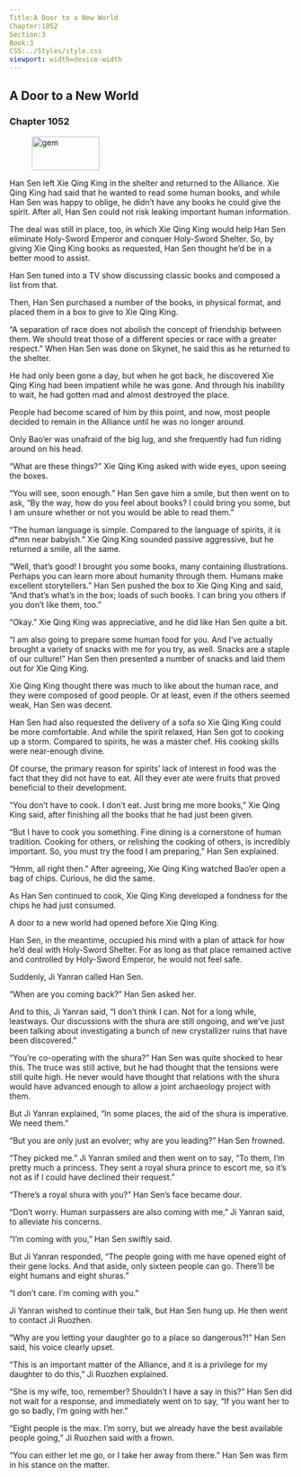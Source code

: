 ```yaml
---
Title:A Door to a New World 
Chapter:1052 
Section:3 
Book:3 
CSS:../Styles/style.css 
viewport: width=device-width
---
```

  
## A Door to a New World
### Chapter 1052
  
<figure>
	<img src="../Images/gem.gif" alt="gem" id="gem" width="120" height="60" />
</figure>
  

  
Han Sen left Xie Qing King in the shelter and returned to the Alliance. Xie Qing King had said that he wanted to read some human books, and while Han Sen was happy to oblige, he didn’t have any books he could give the spirit. After all, Han Sen could not risk leaking important human information.

The deal was still in place, too, in which Xie Qing King would help Han Sen eliminate Holy-Sword Emperor and conquer Holy-Sword Shelter. So, by giving Xie Qing King books as requested, Han Sen thought he’d be in a better mood to assist.

Han Sen tuned into a TV show discussing classic books and composed a list from that.

Then, Han Sen purchased a number of the books, in physical format, and placed them in a box to give to Xie Qing King.

“A separation of race does not abolish the concept of friendship between them. We should treat those of a different species or race with a greater respect.” When Han Sen was done on Skynet, he said this as he returned to the shelter.

He had only been gone a day, but when he got back, he discovered Xie Qing King had been impatient while he was gone. And through his inability to wait, he had gotten mad and almost destroyed the place.

People had become scared of him by this point, and now, most people decided to remain in the Alliance until he was no longer around.

Only Bao’er was unafraid of the big lug, and she frequently had fun riding around on his head.

“What are these things?” Xie Qing King asked with wide eyes, upon seeing the boxes.

“You will see, soon enough.” Han Sen gave him a smile, but then went on to ask, “By the way, how do you feel about books? I could bring you some, but I am unsure whether or not you would be able to read them.”

“The human language is simple. Compared to the language of spirits, it is d*mn near babyish.” Xie Qing King sounded passive aggressive, but he returned a smile, all the same.

“Well, that’s good! I brought you some books, many containing illustrations. Perhaps you can learn more about humanity through them. Humans make excellent storytellers.” Han Sen pushed the box to Xie Qing King and said, “And that’s what’s in the box; loads of such books. I can bring you others if you don’t like them, too.”

“Okay.” Xie Qing King was appreciative, and he did like Han Sen quite a bit.

“I am also going to prepare some human food for you. And I’ve actually brought a variety of snacks with me for you try, as well. Snacks are a staple of our culture!” Han Sen then presented a number of snacks and laid them out for Xie Qing King.

Xie Qing King thought there was much to like about the human race, and they were composed of good people. Or at least, even if the others seemed weak, Han Sen was decent.

Han Sen had also requested the delivery of a sofa so Xie Qing King could be more comfortable. And while the spirit relaxed, Han Sen got to cooking up a storm. Compared to spirits, he was a master chef. His cooking skills were near-enough divine.

Of course, the primary reason for spirits’ lack of interest in food was the fact that they did not have to eat. All they ever ate were fruits that proved beneficial to their development.

“You don’t have to cook. I don’t eat. Just bring me more books,” Xie Qing King said, after finishing all the books that he had just been given.

“But I have to cook you something. Fine dining is a cornerstone of human tradition. Cooking for others, or relishing the cooking of others, is incredibly important. So, you must try the food I am preparing,” Han Sen explained.

“Hmm, all right then.” After agreeing, Xie Qing King watched Bao’er open a bag of chips. Curious, he did the same.

As Han Sen continued to cook, Xie Qing King developed a fondness for the chips he had just consumed.

A door to a new world had opened before Xie Qing King.

Han Sen, in the meantime, occupied his mind with a plan of attack for how he’d deal with Holy-Sword Shelter. For as long as that place remained active and controlled by Holy-Sword Emperor, he would not feel safe.

Suddenly, Ji Yanran called Han Sen.

“When are you coming back?” Han Sen asked her.

And to this, Ji Yanran said, “I don’t think I can. Not for a long while, leastways. Our discussions with the shura are still ongoing, and we’ve just been talking about investigating a bunch of new crystallizer ruins that have been discovered.”

“You’re co-operating with the shura?” Han Sen was quite shocked to hear this. The truce was still active, but he had thought that the tensions were still quite high. He never would have thought that relations with the shura would have advanced enough to allow a joint archaeology project with them.

But Ji Yanran explained, “In some places, the aid of the shura is imperative. We need them.”

“But you are only just an evolver; why are you leading?” Han Sen frowned.

“They picked me.” Ji Yanran smiled and then went on to say, “To them, I’m pretty much a princess. They sent a royal shura prince to escort me, so it’s not as if I could have declined their request.”

“There’s a royal shura with you?” Han Sen’s face became dour.

“Don’t worry. Human surpassers are also coming with me,” Ji Yanran said, to alleviate his concerns.

“I’m coming with you,” Han Sen swiftly said.

But Ji Yanran responded, “The people going with me have opened eight of their gene locks. And that aside, only sixteen people can go. There’ll be eight humans and eight shuras.”

“I don’t care. I’m coming with you.”

Ji Yanran wished to continue their talk, but Han Sen hung up. He then went to contact Ji Ruozhen.

“Why are you letting your daughter go to a place so dangerous?!” Han Sen said, his voice clearly upset.

“This is an important matter of the Alliance, and it is a privilege for my daughter to do this,” Ji Ruozhen explained.

“She is my wife, too, remember? Shouldn’t I have a say in this?” Han Sen did not wait for a response, and immediately went on to say, “If you want her to go so badly, I’m going with her.”

“Eight people is the max. I’m sorry, but we already have the best available people going,” Ji Ruozhen said with a frown.

“You can either let me go, or I take her away from there.” Han Sen was firm in his stance on the matter.